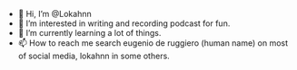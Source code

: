 - 👋 Hi, I’m @Lokahnn
- 👀 I’m interested in writing and recording podcast for fun. 
- 🌱 I’m currently learning a lot of things. 
- 📫 How to reach me search eugenio de ruggiero (human name) on most of social media, lokahnn in some others. 

<!---
Lokahnn/Lokahnn is a ✨ special ✨ repository because its `README.md` (this file) appears on your GitHub profile.
You can click the Preview link to take a look at your changes.
--->
